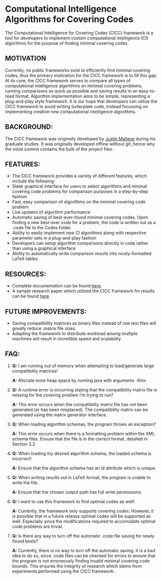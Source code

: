 # Computational Intelligence Algorithms for Covering Codes

The Computational Intelligence for Covering Codes (CICC) framework is a tool for developers to implement custom computational intelligence (CI) algorithms for the purpose of finding minimal covering codes.

## MOTIVATION
Currently, no public frameworks exist to efficiently find minimal covering codes, thus the primary motivation for the CICC framework is to fill this gap.
At its core, the CICC framework serves to compare all types of computational intelligence algorithms on
minimal covering problems, running comparisons as quick as possible and saving results in an easy-to-read
format. Algorithm implementation aims to be simple, representing a plug-and-play style framework. It is our hope that developers can utilize the CICC framework to avoid writing boilerplate code, instead focussing on implementing creative new computational intelligence algorithms.

## BACKGROUND:
The CICC framework was originally developed by [Justin Maltese](https://ca.linkedin.com/in/justin-maltese-b41a8155) during his graduate studies.
It was originally developed offline without git, hence why the initial commit contains the bulk of the project files.

## FEATURES:

- The CICC framework provides a variety of different features, which include the following:
- Sleek graphical interface for users to select algorithms and minimal covering code problems for comparison
purposes in a step-by-step fashion
- Fast, easy comparison of algorithms on the minimal covering code problem
- Live updates of algorithm performance
- Automatic saving of best-ever-found minimal covering codes. Upon finding a new best-ever code for
a problem, the code is written out as a .code file to the Codes folder.
- Ability to easily implement new CI algorithms along with respective parameter sets in a plug-and-play
fashion
- Developers can setup algorithm comparisons directly in code rather than using a graphical interface
- Ability to automatically write comparison results into nicely-formatted LaTeX tables

## RESOURCES:

- Complete documentation can be found [here](CICCFrameworkUserManual.pdf).
- A sample research paper which utilized the CICC framework for results can be found [here](Report.pdf).

## FUTURE IMPROVEMENTS:

- Saving compatibility matrices as binary files instead of raw text files will greatly reduce .matrix file sizes.
- Adapting the framework to distribute workload among multiple machines will result in incredible speed and scalability

## FAQ:

1. __Q:__ I am running out of memory when attempting to load/generate large compatibility matrices!
   
   __A:__ Allocate more heap space by running java with arguments -Xmx <desired heap size>
2. __Q:__ A runtime error is occurring stating that the compatibility matrix file is missing for the covering
problem I’m trying to run?

   __A:__ This error occurs when the compatibility matrix file has not been generated (or has been misplaced).
The compatibility matrix can be generated using the matrix generator interface.
3. __Q:__ When loading algorithm schemas, the program throws an exception?

   __A:__ This error occurs when there is a formatting problem within the XML schema files. Ensure that the
file is in the correct format, detailed in Section 3.2.

4. __Q:__ When loading my desired algorithm schema, the loaded schema is incorrect!
   
   __A:__ Ensure that the algorithm schema has an id attribute which is unique.
5. __Q:__ When writing results out in LaTeX format, the program is unable to write the file.
  
   __A:__ Ensure that the chosen output path has full write permissions.
6. __Q:__ I want to use this framework to find optimal codes as well!
   
   __A:__ Currently, the framework only supports covering codes. However, it is possible that in a future
release optimal codes will be supported as well. Especially since the modifications required to accomodate
optimal code problems are trivial.
7. __Q:__ Is there any way to turn off the automatic .code file saving for newly found bests?
   
   __A:__ Currently, there is no way to turn off the automatic saving. It is a bad idea to do so, since .code
files can be checked for errors to ensure that the program is not erroneously finding invalid minimal
covering code bounds. This ensures the integrity of research which stems from experiments performed
using the CICC framework.
